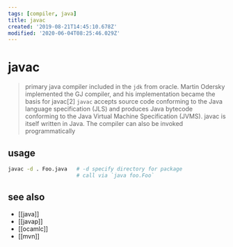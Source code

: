 ```yaml
---
tags: [compiler, java]
title: javac
created: '2019-08-21T14:45:10.678Z'
modified: '2020-06-04T08:25:46.029Z'
---
```


# javac

> primary java compiler included in the `jdk` from oracle. Martin Odersky implemented the GJ compiler, and his implementation became the basis for javac[2]
> `javac` accepts source code conforming to the Java language specification (JLS) and produces Java bytecode conforming to the Java Virtual Machine Specification (JVMS).
> javac is itself written in Java. The compiler can also be invoked programmatically

## usage
```sh
javac -d . Foo.java   # -d specify directory for package
                      # call via `java foo.Foo`
```

## see also
- [[java]]
- [[javap]]
- [[ocamlc]]
- [[mvn]]
